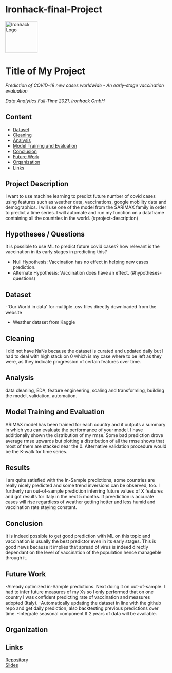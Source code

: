 # Ironhack-final-Project

<img src="https://bit.ly/2VnXWr2" alt="Ironhack Logo" width="100"/>

# Title of My Project
*Prediction of COVID-19 new cases worldwide - An early-stage vaccination evaluation*

*Data Analytics Full-Time 2021, Ironhack GmbH*

## Content
- [Dataset](#dataset)
- [Cleaning](#cleaning)
- [Analysis](#analysis)
- [Model Training and Evaluation](#model-training-and-evaluation)
- [Conclusion](#conclusion)
- [Future Work](#future-work)
- [Organization](#organization)
- [Links](#links)

## Project Description
I want to use machine learning to predict future number of covid cases using features such as weather data, vaccinations, google mobility data and demographics.
I will use one of the model from the SARIMAX family in order to predict a time series. I will automate and run my function on a dataframe containing all the countries in the world. (#project-description)

## Hypotheses / Questions
It is possible to use ML to predict future covid cases? how relevant is the vaccination in its early stages in predicting this?
- Null Hypothesis: Vaccination has no effect in helping new cases prediction.
- Alternate Hypothesis: Vaccination does have an effect. (#hypotheses-questions)

## Dataset
-'Our World in data' for multiple .csv files directly downloaded from the website
- Weather dataset from Kaggle

## Cleaning
I did not have NaNs because the dataset is curated and updated daily but I had to deal with high stack on 0 which is my case where to be left as they were, as they indicate progression of certain features over time.

## Analysis
data cleaning,
EDA,
feature engineering,
scaling and transforming,
building the model,
validation,
automation.

## Model Training and Evaluation
ARIMAX model has been trained for each country and it outputs a summary in which you can evaluate the performance of your model. I have additionally shown the distribution of my rmse. Some bad prediction drove average rmse upwards but plotting a distribution of all the rmse shows that most of them are stacked near the 0. Alternative validation procedure would be the K-walk for time series.

## Results
I am quite satisfied with the In-Sample predictions, some countries are really nicely predicted and some trend inversions can be observed, too.
I furtherly run out-of-sample prediction inferring future values of X features and got results for Italy in the next 5 months. If preediction is accurate cases will rise regardless of weather getting hotter and less humid and vaccination rate staying constant.

## Conclusion
It is indeed possible to get good prediction with ML on this topic and vaccination is usually the best predictor even in its early stages. This is good news because it implies that spread of virus is indeed directly dependant on the level of vaccination of the population hence manageble through it.

## Future Work
-Already optimized in-Sample predictions. Next doing it on out-of-sample: I had to infer future measures of my Xs so I only performed that on one country I was confident predicting rate of vaccination and measures adopted (Italy).
-Automatically updating the dataset in line with the github repo and get daily prediction, also backtesting previous predictions over time.
-Integrate seasonal component If 2 years of data will be available.

## Organization


## Links
[Repository](https://github.com/)  
[Slides](https://slides.com/)  
